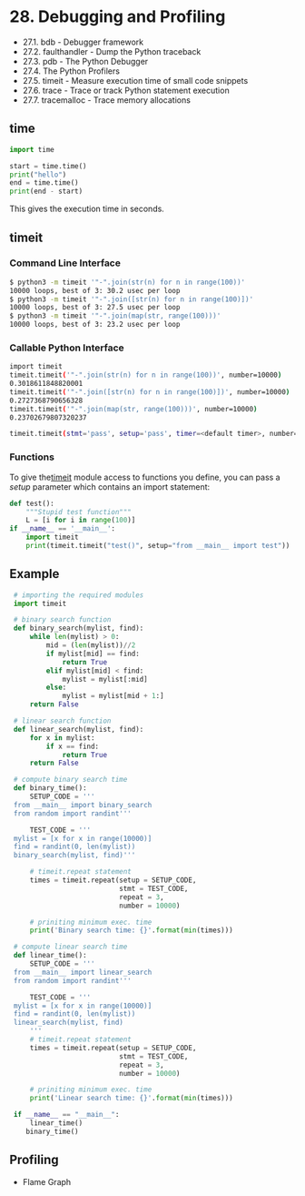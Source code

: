 # 28. Debugging and Profiling

- 27.1. bdb - Debugger framework
- 27.2. faulthandler - Dump the Python traceback
- 27.3. pdb - The Python Debugger
- 27.4. The Python Profilers
- 27.5. timeit - Measure execution time of small code snippets
- 27.6. trace - Trace or track Python statement execution
- 27.7. tracemalloc - Trace memory allocations

## time

```python
import time

start = time.time()
print("hello")
end = time.time()
print(end - start)
```

This gives the execution time in seconds.

## timeit

### Command Line Interface

```bash
$ python3 -m timeit '"-".join(str(n) for n in range(100))'
10000 loops, best of 3: 30.2 usec per loop
$ python3 -m timeit '"-".join([str(n) for n in range(100)])'
10000 loops, best of 3: 27.5 usec per loop
$ python3 -m timeit '"-".join(map(str, range(100)))'
10000 loops, best of 3: 23.2 usec per loop
```

### Callable Python Interface

```bash
import timeit
timeit.timeit('"-".join(str(n) for n in range(100))', number=10000)
0.3018611848820001
timeit.timeit('"-".join([str(n) for n in range(100)])', number=10000)
0.2727368790656328
timeit.timeit('"-".join(map(str, range(100)))', number=10000)
0.23702679807320237

timeit.timeit(stmt='pass', setup='pass', timer=<default timer>, number=1000000, globals=None)
```

### Functions

To give the[timeit](https://docs.python.org/3/library/timeit.html#module-timeit) module access to functions you define, you can pass a *setup* parameter which contains an import statement:

```python
def test():
    """Stupid test function"""
    L = [i for i in range(100)]
if __name__ == '__main__':
    import timeit
    print(timeit.timeit("test()", setup="from __main__ import test"))
```

## Example

```python
 # importing the required modules
 import timeit

 # binary search function
 def binary_search(mylist, find):
     while len(mylist) > 0:
         mid = (len(mylist))//2
         if mylist[mid] == find:
             return True
         elif mylist[mid] < find:
             mylist = mylist[:mid]
         else:
             mylist = mylist[mid + 1:]
     return False

 # linear search function
 def linear_search(mylist, find):
     for x in mylist:
         if x == find:
             return True
     return False

 # compute binary search time
 def binary_time():
     SETUP_CODE = '''
 from __main__ import binary_search
 from random import randint'''

     TEST_CODE = '''
 mylist = [x for x in range(10000)]
 find = randint(0, len(mylist))
 binary_search(mylist, find)'''

     # timeit.repeat statement
     times = timeit.repeat(setup = SETUP_CODE,
                           stmt = TEST_CODE,
                           repeat = 3,
                           number = 10000)

     # priniting minimum exec. time
     print('Binary search time: {}'.format(min(times)))

 # compute linear search time
 def linear_time():
     SETUP_CODE = '''
 from __main__ import linear_search
 from random import randint'''

     TEST_CODE = '''
 mylist = [x for x in range(10000)]
 find = randint(0, len(mylist))
 linear_search(mylist, find)
     '''
     # timeit.repeat statement
     times = timeit.repeat(setup = SETUP_CODE,
                           stmt = TEST_CODE,
                           repeat = 3,
                           number = 10000)

     # priniting minimum exec. time
     print('Linear search time: {}'.format(min(times)))

 if __name__ == "__main__":
     linear_time()
    binary_time()
```

## Profiling

- Flame Graph
